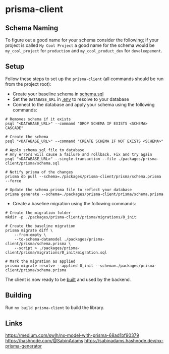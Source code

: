 # prisma-client

## Schema Naming

To figure out a good name for your schema consider the following; if your project is called `My Cool Project` a good
name for the schema would be `my_cool_project` for `production` and `my_cool_product_dev` for `develeopement`.

## Setup

Follow these steps to set up the `prisma-client` (all commands should be run from the project root):

-   Create your baseline schema in [schema.sql](./prisma/schema.sql)
-   Set the `DATABASE_URL` in [.env](../../.env) to resolve to your database
-   Connect to the database and apply your schema using the following commands:

```shell
# Removes schema if it exists
psql "<DATABASE_URL>" --command "DROP SCHEMA IF EXISTS <SCHEMA> CASCADE"

# Create the schema
psql "<DATABASE_URL>" --command "CREATE SCHEMA IF NOT EXISTS <SCHEMA>"

# Apply schema.sql file to database
# Any errors will cause a failure and rollback. Fix and try again
psql "<DATABASE_URL>" --single-transaction --file ./packages/prisma-client/prisma/schema.sql

# Notify prisma of the changes
prisma db pull --schema=./packages/prisma-client/prisma/schema.prisma --force

# Update the schema.prisma file to reflect your database
prisma generate --schema=./packages/prisma-client/prisma/schema.prisma
```

-   Create a baseline migration using the following commands:

```shell
# Create the migration folder
mkdir -p ./packages/prisma-client/prisma/migrations/0_init

# Create the baseline migration
prisma migrate diff \
    --from-empty \
    --to-schema-datamodel ./packages/prisma-client/prisma/schema.prisma \
    --script > ./packages/prisma-client/prisma/migrations/0_init/migration.sql

# Mark the migration as applied
prisma migrate resolve --applied 0_init --schema=./packages/prisma-client/prisma/schema.prisma
```

The client is now ready to be [built](#building) and used by the backend.

## Building

Run `nx build prisma-client` to build the library.

## Links

https://medium.com/swlh/nx-model-with-prisma-68ad1bf90379
https://hashnode.com/@SabinAdams
https://sabinadams.hashnode.dev/nx-prisma-generator
